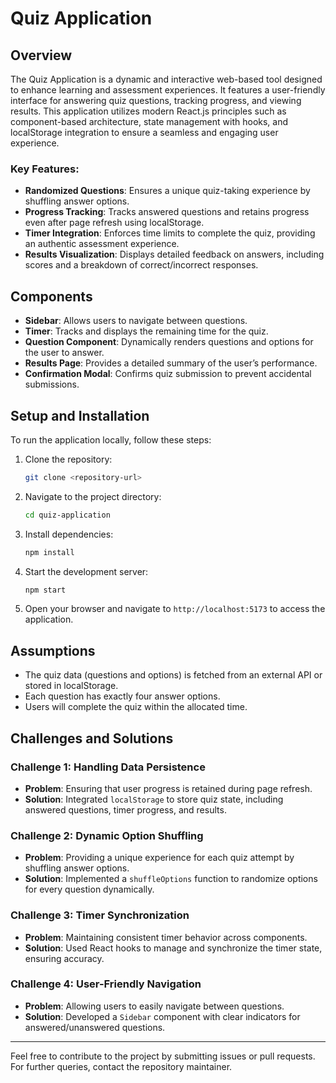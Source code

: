 # Quiz Application

## Overview
The Quiz Application is a dynamic and interactive web-based tool designed to enhance learning and assessment experiences. It features a user-friendly interface for answering quiz questions, tracking progress, and viewing results. This application utilizes modern React.js principles such as component-based architecture, state management with hooks, and localStorage integration to ensure a seamless and engaging user experience.

### Key Features:
- **Randomized Questions**: Ensures a unique quiz-taking experience by shuffling answer options.
- **Progress Tracking**: Tracks answered questions and retains progress even after page refresh using localStorage.
- **Timer Integration**: Enforces time limits to complete the quiz, providing an authentic assessment experience.
- **Results Visualization**: Displays detailed feedback on answers, including scores and a breakdown of correct/incorrect responses.

## Components
- **Sidebar**: Allows users to navigate between questions.
- **Timer**: Tracks and displays the remaining time for the quiz.
- **Question Component**: Dynamically renders questions and options for the user to answer.
- **Results Page**: Provides a detailed summary of the user’s performance.
- **Confirmation Modal**: Confirms quiz submission to prevent accidental submissions.

## Setup and Installation
To run the application locally, follow these steps:

1. Clone the repository:
   ```bash
   git clone <repository-url>
   ```
2. Navigate to the project directory:
   ```bash
   cd quiz-application
   ```
3. Install dependencies:
   ```bash
   npm install
   ```
4. Start the development server:
   ```bash
   npm start
   ```
5. Open your browser and navigate to `http://localhost:5173` to access the application.

## Assumptions
- The quiz data (questions and options) is fetched from an external API or stored in localStorage.
- Each question has exactly four answer options.
- Users will complete the quiz within the allocated time.

## Challenges and Solutions
### Challenge 1: Handling Data Persistence
- **Problem**: Ensuring that user progress is retained during page refresh.
- **Solution**: Integrated `localStorage` to store quiz state, including answered questions, timer progress, and results.

### Challenge 2: Dynamic Option Shuffling
- **Problem**: Providing a unique experience for each quiz attempt by shuffling answer options.
- **Solution**: Implemented a `shuffleOptions` function to randomize options for every question dynamically.

### Challenge 3: Timer Synchronization
- **Problem**: Maintaining consistent timer behavior across components.
- **Solution**: Used React hooks to manage and synchronize the timer state, ensuring accuracy.

### Challenge 4: User-Friendly Navigation
- **Problem**: Allowing users to easily navigate between questions.
- **Solution**: Developed a `Sidebar` component with clear indicators for answered/unanswered questions.

---
Feel free to contribute to the project by submitting issues or pull requests. For further queries, contact the repository maintainer.

